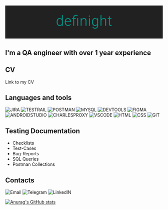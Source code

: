 ![Header](https://github.com/definight/definight/blob/main/assets/header.png)

## I'm a QA engineer with over 1 year experience

## CV

Link to my CV

## Languages and tools
![JIRA](https://img.shields.io/badge/-JIRA-212121?style=for-the-badge&logo=Jira&logoColor=2684FF)
![TESTRAIL](https://img.shields.io/badge/-TESTRAIL-212121?style=for-the-badge&logo=TestRail&logoColor=2684FF)
![POSTMAN](https://img.shields.io/badge/-POSTMAN-212121?style=for-the-badge&logo=POSTMAN&logoColor=#FFFFFF)
![MYSQL](https://img.shields.io/badge/-MYSQL-212121?style=for-the-badge&logo=MYSQL&logoColor=417399)
![DEVTOOLS](https://img.shields.io/badge/-DEVTOOLS-212121?style=for-the-badge&logo=GoogleChrome&logoColor=#0474E1)
![FIGMA](https://img.shields.io/badge/-FIGMA-212121?style=for-the-badge&logo=FIGMA&logoColor=9A54F2)
![ANDROIDSTUDIO](https://img.shields.io/badge/-ANDROID_STUDIO-212121?style=for-the-badge&logo=ANDROIDSTUDIO&logoColor=#4BE08F)
![CHARLESPROXY](https://img.shields.io/badge/-CHARLES_PROXY-212121?style=for-the-badge&logo=C&logoColor=#ECECEC)
![VSCODE](https://img.shields.io/badge/-VS_CODE-212121?style=for-the-badge&logo=VisualStudio&logoColor=22A4E7)
![HTML](https://img.shields.io/badge/-HTML-212121?style=for-the-badge&logo=HTML5&logoColor=D84924)
![CSS](https://img.shields.io/badge/-CSS-212121?style=for-the-badge&logo=CSS3&logoColor=2449D8)
![GIT](https://img.shields.io/badge/-GIT-212121?style=for-the-badge&logo=Git&logoColor=#EFD8D5)

## Testing Documentation

* Checklists
* Test-Cases
* Bug-Reports
* SQL Queries
* Postman Collections

## Contacts

![Email](https://img.shields.io/badge/-Email-212121?style=for-the-badge&logo=gmail&logoColor=#DE4032)
![Telegram](https://img.shields.io/badge/-TELEGRAM-212121?style=for-the-badge&logo=Telegram&logoColor=#EFEFEF)
![LinkedIN](https://img.shields.io/badge/-LINKEDIN-212121?style=for-the-badge&logo=LinkedIN&logoColor=0A66C2)


[![Anurag's GitHub stats](https://github-readme-stats.vercel.app/api?username=definight&show_icons=true&theme=dark)](https://github.com/anuraghazra/github-readme-stats)